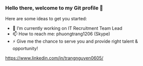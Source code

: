 ### Hello there, welcome to my Git profile 👋
Here are some ideas to get you started:

- 🔭 I’m currently working on IT Recruitment Team Lead
- 📫 How to reach me: phuongtrang1206 (Skype)
- ⚡ Give me the chance to serve you and provide right talent & opportunity!

https://www.linkedin.com/in/trangnguyen0605/
